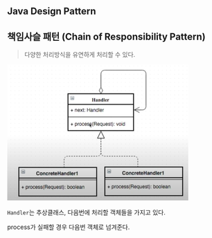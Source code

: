 ## Java Design Pattern



## 책임사슬 패턴 (Chain of Responsibility Pattern)

>  다양한 처리방식을 유연하게 처리할 수 있다.



![image-20200420191016043](21_Chain_of_Responsibility.assets/image-20200420191016043.png)



`Handler`는 추상클래스, 다음번에 처리할 객체들을 가지고 있다.

process가 실패할 경우 다음번 객체로 넘겨준다.





